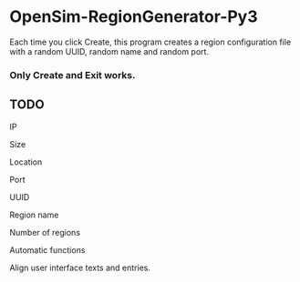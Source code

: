 # OpenSim-RegionGenerator-Py3
Each time you click Create, this program creates a region configuration file with a random UUID, random name and random port.

### Only Create and Exit works.

## TODO
IP

Size

Location

Port

UUID

Region name

Number of regions

Automatic functions

Align user interface texts and entries.

